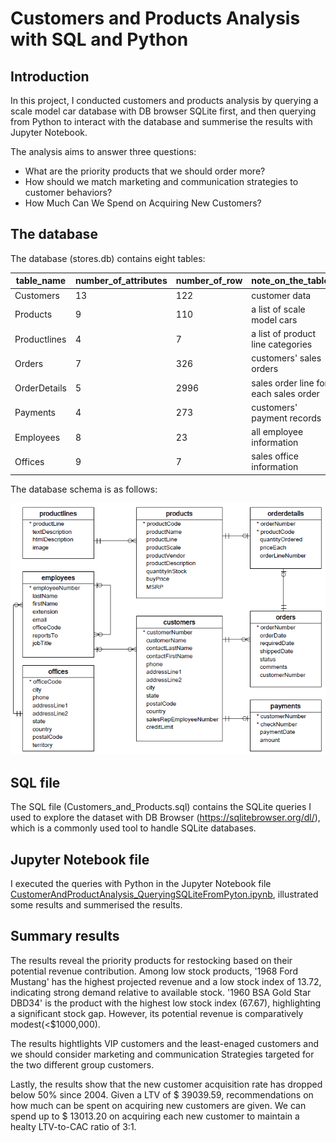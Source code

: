 # Customers and Products Analysis with SQL and Python
## Introduction 
In this project, I conducted customers and products analysis by querying a scale model car database with DB browser SQLite first, and then querying from Python to interact with the database and summerise the results with Jupyter Notebook.

The analysis aims to answer three questions:
* What are the priority products that we should order more?
* How should we match marketing and communication strategies to customer behaviors?
* How Much Can We Spend on Acquiring New Customers?
## The database
The database (stores.db) contains eight tables:

|table_name  |number_of_attributes|number_of_row| note_on_the_table                   |
|------------|--------------------|-------------|-------------------------------------|
|Customers   |13                  |122          |customer data                        |
|Products    |9                   |110          |a list of scale model cars           |
|Productlines|4                   |7            |a list of product line categories    |
|Orders      |7                   |326          |customers' sales orders              |
|OrderDetails|5                   |2996         |sales order line for each sales order|
|Payments    |4                   |273          |customers' payment records           |
|Employees   |8                   |23           |all employee information             |
|Offices     |9                   |7            |sales office information             | 


The database schema is as follows:

![database schema](./db_schema.png)

## SQL file
The SQL file (Customers_and_Products.sql) contains the SQLite queries I used to explore the dataset with DB Browser (https://sqlitebrowser.org/dl/), which is a commonly used tool to handle SQLite databases. 

## Jupyter Notebook file
I executed the queries with Python in the Jupyter Notebook file [CustomerAndProductAnalysis_QueryingSQLiteFromPyton.ipynb](CustomerAndProductAnalysis_QueryingSQLiteFromPyton.ipynb), illustrated some results and summerised the results. 


## Summary results 

The results reveal the priority products for restocking based on their potential revenue contribution. Among low stock products, '1968 Ford Mustang' has the highest projected revenue and a low stock index of 13.72, indicating strong demand relative to available stock. '1960 BSA Gold Star DBD34' is the product with the highest low stock index (67.67), highlighting a significant stock gap. However, its potential revenue is comparatively modest(<$1000,000).

The results hightlights VIP customers and the least-enaged customers and we should consider marketing and communication Strategies targeted for the two different group customers.

Lastly, the results show that the new customer acquisition rate has dropped below 50% since 2004. Given a LTV of $ 39039.59, recommendations on how much can be spent on acquiring new customers are given. We can spend up to $ 13013.20 on acquiring each new customer to maintain a healty LTV-to-CAC ratio of 3:1.
